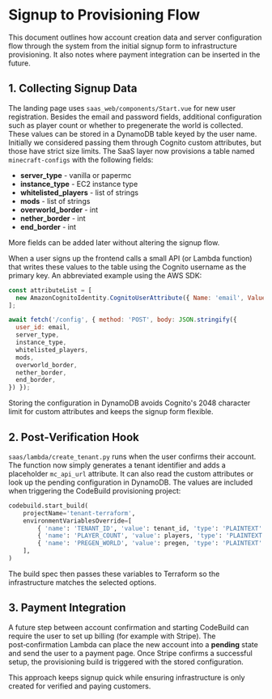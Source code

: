 # Signup to Provisioning Flow

This document outlines how account creation data and server configuration flow through the system from the initial signup form to infrastructure provisioning. It also notes where payment integration can be inserted in the future.

## 1. Collecting Signup Data

The landing page uses `saas_web/components/Start.vue` for new user registration. Besides the email and password fields, additional configuration such as player count or whether to pregenerate the world is collected. These values can be stored in a DynamoDB table keyed by the user name. Initially we considered passing them through Cognito custom attributes, but those have strict size limits. The SaaS layer now provisions a table named `minecraft-configs` with the following fields:

- **server_type** - vanilla or papermc
- **instance_type** - EC2 instance type
- **whitelisted_players** - list of strings
- **mods** - list of strings
- **overworld_border** - int
- **nether_border** - int
- **end_border** - int

More fields can be added later without altering the signup flow.

When a user signs up the frontend calls a small API (or Lambda function) that writes these values to the table using the Cognito username as the primary key. An abbreviated example using the AWS SDK:

```javascript
const attributeList = [
  new AmazonCognitoIdentity.CognitoUserAttribute({ Name: 'email', Value: email }),
];

await fetch('/config', { method: 'POST', body: JSON.stringify({
  user_id: email,
  server_type,
  instance_type,
  whitelisted_players,
  mods,
  overworld_border,
  nether_border,
  end_border,
}) });
```
Storing the configuration in DynamoDB avoids Cognito's 2048 character limit for custom attributes and keeps the signup form flexible.

## 2. Post‑Verification Hook

`saas/lambda/create_tenant.py` runs when the user confirms their account. The function now simply generates a tenant identifier and adds a placeholder `mc_api_url` attribute. It can also read the custom attributes or look up the pending configuration in DynamoDB. The values are included when triggering the CodeBuild provisioning project:

```python
codebuild.start_build(
    projectName='tenant-terraform',
    environmentVariablesOverride=[
        { 'name': 'TENANT_ID', 'value': tenant_id, 'type': 'PLAINTEXT' },
        { 'name': 'PLAYER_COUNT', 'value': players, 'type': 'PLAINTEXT' },
        { 'name': 'PREGEN_WORLD', 'value': pregen, 'type': 'PLAINTEXT' },
    ],
)
```

The build spec then passes these variables to Terraform so the infrastructure matches the selected options.

## 3. Payment Integration

A future step between account confirmation and starting CodeBuild can require the user to set up billing (for example with Stripe). The post‑confirmation Lambda can place the new account into a **pending** state and send the user to a payment page. Once Stripe confirms a successful setup, the provisioning build is triggered with the stored configuration.

This approach keeps signup quick while ensuring infrastructure is only created for verified and paying customers.

